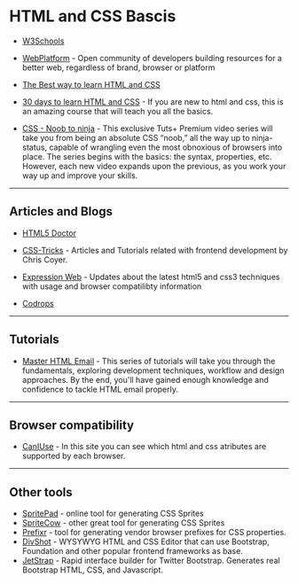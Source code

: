 # HTML and CSS Bascis

* [W3Schools](http://www.w3schools.com/)

* [WebPlatform](http://www.webplatform.org/) - Open community of developers building resources for a better web, regardless of brand, browser or platform

* [The Best way to learn HTML and CSS](http://webdesign.tutsplus.com/tutorials/htmlcss-tutorials/the-best-way-to-learn-css-2/)

* [30 days to learn HTML and CSS](https://tutsplus.com/course/30-days-to-learn-html-and-css) - If you are new to html and css, this is an amazing course that will teach you all the basics.

* [CSS - Noob to ninja](https://tutsplus.com/tutorial/css-noob-to-ninja/) - This exclusive Tuts+ Premium video series will take you from being an absolute CSS “noob,” all the way up to ninja-status, capable of wrangling even the most obnoxious of browsers into place. The series begins with the basics: the syntax, properties, etc. However, each new video expands upon the previous, as you work your way up and improve your skills.

---

## Articles and Blogs

* [HTML5 Doctor](http://html5doctor.com/)

* [CSS-Tricks](http://css-tricks.com) - Articles and Tutorials related with frontend development by Chris Coyer.

* [Expression Web](http://beta.theexpressiveweb.com/) - Updates about the latest html5 and css3 techniques with usage and browser compatilibty information

* [Codrops](http://tympanus.net/codrops/)

---

## Tutorials

* [Master HTML Email](http://dev.tutsplus.com/series/mastering-html-email--webdesign-17696) - This series of tutorials will take you through the fundamentals, exploring development techniques, workflow and design approaches. By the end, you'll have gained enough knowledge and confidence to tackle HTML email properly.

---

## Browser compatibility

* [CanIUse](http://caniuse.com/) - In this site you can see which html and css atributes are supported by each browser.

---

## Other tools

 * [SpritePad](http://spritepad.wearekiss.com/) - online tool for generating CSS Sprites
 * [SpriteCow](http://www.spritecow.com/) - other great tool for generating CSS Sprites
 * [Prefixr](http://prefixr.com/) - tool for generating vendor browser prefixes for CSS properties.
 * [DivShot](http://www.divshot.com/) - WYSYWYG HTML and CSS Editor that can use Bootstrap, Foundation and other popular frontend frameworks as base.
 * [JetStrap](https://jetstrap.com/) - 	Rapid interface builder for Twitter Bootstrap. Generates real Bootstrap HTML, CSS, and Javascript.

